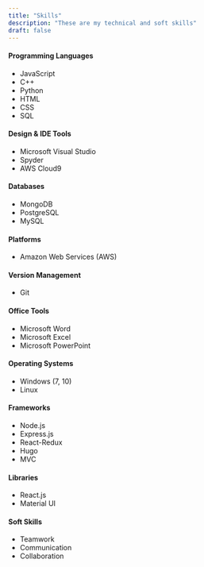 ```yaml
---
title: "Skills"
description: "These are my technical and soft skills"
draft: false
---
```


#### Programming Languages
- JavaScript
- C++
- Python
- HTML
- CSS
- SQL

#### Design & IDE Tools
- Microsoft Visual Studio
- Spyder
- AWS Cloud9

#### Databases
- MongoDB
- PostgreSQL
- MySQL

#### Platforms
- Amazon Web Services (AWS)

#### Version Management
- Git

#### Office Tools
- Microsoft Word
- Microsoft Excel
- Microsoft PowerPoint

#### Operating Systems
- Windows (7, 10)
- Linux

#### Frameworks
- Node.js
- Express.js
- React-Redux
- Hugo
- MVC

#### Libraries
- React.js
- Material UI

#### Soft Skills
- Teamwork
- Communication
- Collaboration
